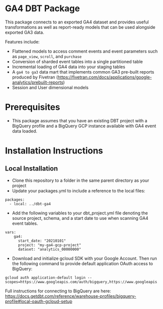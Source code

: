 # GA4 DBT Package

This package connects to an exported GA4 dataset and provides useful transformations as well as report-ready models that can be used alongside exported GA3 data. 

Features include:
- Flattened models to access comment events and event parameters such as `page_view`, `scroll`, and `purchase`
- Conversion of sharded event tables into a single partitioned table
- Incremental loading of GA4 data into your staging tables
- A `ga4 to ga3` data mart that implements common GA3 pre-built reports produced by Fivetran (https://fivetran.com/docs/applications/google-analytics/prebuilt-reports) 
- Session and User dimensional models

# Prerequisites

- This package assumes that you have an existing DBT project with a BigQuery profile and a BigQuery GCP instance available with GA4 event data loaded.

# Installation Instructions 

## Local Installation

- Clone this repository to a folder in the same parent directory as your project
- Update your packages.yml to include a reference to the local files:

```
packages:
  - local: ../dbt-ga4
```

- Add the following variables to your dbt_project.yml file denoting the source project, schema, and a start date to use when scanning GA4 event tables.

```
vars:
    ga4:
      start_date: "20210101" 
      project: "my-ga4-gcp-project"
      dataset: "analytics_00000000"
```
- Download and initialize gcloud SDK with your Google Account. Then run the following command to provide default application OAuth access to BigQuery:

```
gcloud auth application-default login --scopes=https://www.googleapis.com/auth/bigquery,https://www.googleapis.com/auth/iam.test
```

Full instructions for connecting to BigQuery are here: https://docs.getdbt.com/reference/warehouse-profiles/bigquery-profile#local-oauth-gcloud-setup
